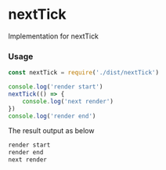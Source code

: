 # nextTick

Implementation for nextTick

### Usage

```js
const nextTick = require('./dist/nextTick')

console.log('render start')
nextTick(() => {
    console.log('next render')
})
console.log('render end')
```
The result output as below

```js
render start
render end
next render
```